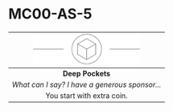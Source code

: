 # MC00-AS-5

| <img src="../../images/card-icons/d6.png" height="60" /> |
|:---:|
| **Deep Pockets** |
| *What can I say? I have a generous sponsor...* |
| You start with extra coin. |
